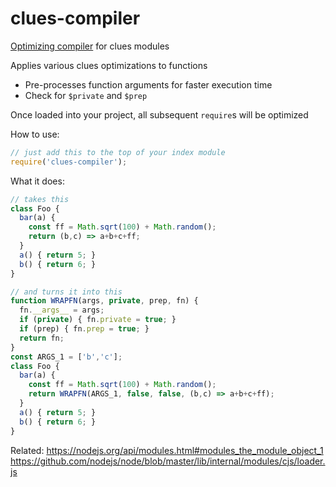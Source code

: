 # clues-compiler

[Optimizing compiler](https://en.wikipedia.org/wiki/Optimizing_compiler) for clues modules

Applies various clues optimizations to functions

- Pre-processes function arguments for faster execution time
- Check for `$private` and `$prep`

Once loaded into your project, all subsequent `require`s will be optimized

How to use:
```js
// just add this to the top of your index module
require('clues-compiler');
```

What it does:
```js
// takes this
class Foo {
  bar(a) {
    const ff = Math.sqrt(100) + Math.random();
    return (b,c) => a+b+c+ff;
  }
  a() { return 5; }
  b() { return 6; }
}

// and turns it into this
function WRAPFN(args, private, prep, fn) {
  fn.__args__ = args;
  if (private) { fn.private = true; }
  if (prep) { fn.prep = true; }
  return fn;
}
const ARGS_1 = ['b','c'];
class Foo {
  bar(a) {
    const ff = Math.sqrt(100) + Math.random();
    return WRAPFN(ARGS_1, false, false, (b,c) => a+b+c+ff);
  }
  a() { return 5; }
  b() { return 6; }
}
```

Related:
https://nodejs.org/api/modules.html#modules_the_module_object_1
https://github.com/nodejs/node/blob/master/lib/internal/modules/cjs/loader.js
